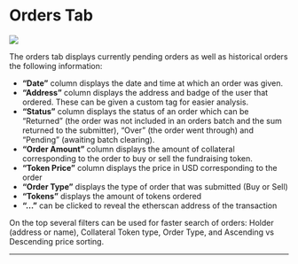 # Orders Tab



![](https://lh4.googleusercontent.com/FDQPH3XT0u4Vvm8z4YzwltoBpmS5bB5Fekve64H3UuqaIQFWO3fkrMJH8-3ELoL7lbhxRlIArKgyCYYZsDmDatErnj3-W7BLUqhgEbNppOwglhwG5fbo0zrXXXHqbN24Fz_0qkpZ)

The orders tab displays currently pending orders as well as historical orders the following information:

* **“Date”** column displays the date and time at which an order was given.
* **“Address”** column displays the address and badge of the user that ordered. These can be given a custom tag for easier analysis.
* **“Status”** column displays the status of an order which can be “Returned” \(the order was not included in an orders batch and the sum returned to the submitter\), “Over” \(the order went through\) and “Pending” \(awaiting batch clearing\).
* **“Order Amount”** column displays the amount of collateral corresponding to the order to buy or sell the fundraising token.
* **“Token Price”** column displays the price in USD corresponding to the order
* **“Order Type”** displays the type of order that was submitted \(Buy or Sell\)
* **“Tokens”** displays the amount of tokens ordered
* **“...”** can be clicked to reveal the etherscan address of the transaction

On the top several filters can be used for faster search of orders: Holder \(address or name\),  Collateral Token type, Order Type, and Ascending vs Descending price sorting.  
****

